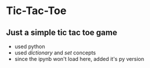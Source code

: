# Tic-Tac-Toe
## Just a simple tic tac toe game
* used python
* used *dictionary* and *set* concepts
* since the ipynb won't load here, added it's py version
